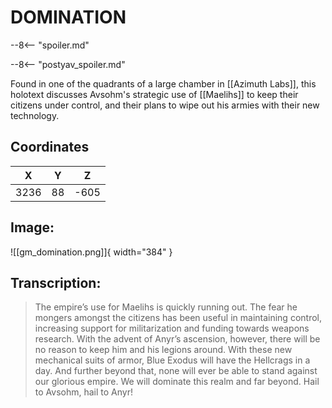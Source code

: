 # DOMINATION

--8<-- "spoiler.md"

--8<-- "postyav_spoiler.md"

Found in one of the quadrants of a large chamber in [[Azimuth Labs]], this holotext discusses Avsohm's strategic use of [[Maelihs]] to keep their citizens under control, and their plans to wipe out his armies with their new technology.

## Coordinates
| **X** | **Y** | **Z** |
| :---: | :---: | :---: |
| 3236 |  88  | -605 |

## Image:

![[gm_domination.png]]{ width="384" }

## Transcription:
> The empire’s use for Maelihs is quickly running out. The fear he mongers amongst the citizens has been useful in maintaining control, increasing support for militarization and funding towards weapons research. With the advent of Anyr’s ascension, however, there will be no reason to keep him and his legions around. With these new mechanical suits of armor, Blue Exodus will have the Hellcrags in a day. And further beyond that, none will ever be able to stand against our glorious empire. We will dominate this realm and far beyond. Hail to Avsohm, hail to Anyr!
